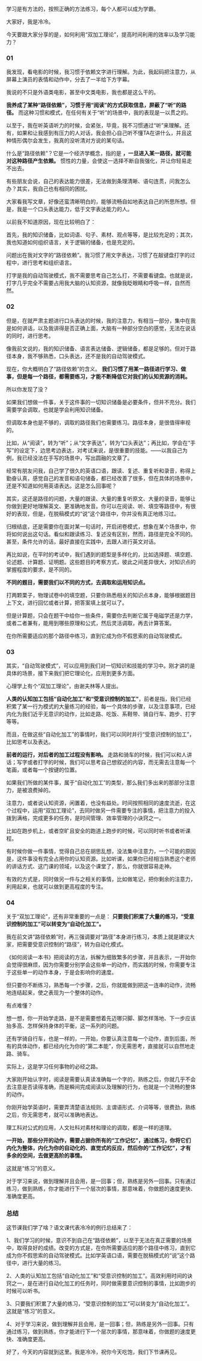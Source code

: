 学习是有方法的，按照正确的方法练习，每个人都可以成为学霸。

大家好，我是冷冷。

今天要跟大家分享的是，如何利用“双加工理论”，提高时间利用的效率以及学习能力？

### 01

我发现，看电影的时候，我习惯于依赖文字进行理解。为此，我起码把注意力，从屏幕上演员的表情和动作中，分去了一半给下方字幕。

我说的不只是外语类电影，甚至中文类电影，我也都是这么干的。

**我养成了某种“路径依赖”，习惯于用“阅读”的方式获取信息，屏蔽了“听”的路径。** 而这种习惯和模式，在任何有关于“听”的场景中，我的表现是一以贯之的。

以至于，我在听英语听力的时候，会紧张，毕竟，我不习惯通过“听”来理解。还有，如果和让我感到有压力的人对话，我会担心自己听不懂TA在讲什么，并且这种情形偶尔会发生，我真的没听清对方说的某句话。

什么是“路径依赖”？它是一个经济学概念，指的是 **，一旦进入某一路径，就可能对这种路径产生依赖。** 惯性的力量，会使这一选择不断自我强化，并让你轻易走不出去。

有些朋友会说，自己的表达能力很差，无法做到条理清晰、语句连贯，问我怎么办？其实，我自己也有相同的困扰。

大家看我写文章，好像还蛮清晰明白的，能够流畅自如地表达自己的所思所想。但是，我是一个口头表达能力，低于文字表达能力的人。

以前我不知道原因，现在比较明白了：

首先，我的知识储备，比如词语、句子、素材、观点等等，是比较充足的；其次，我也知道如何组织语言，关于逻辑的储备，也是充足的。

问题出在我对文字的“路径依赖”。我习惯了用文字表达，习惯了在敲键盘打字的过程中，进行思考和组织语言。

打字是我的自动驾驶模式，我不需要思考自己怎么打，不需要看键盘。也就是说，打字几乎完全不需要占用我大脑的认知资源，就像我眨眼睛和呼吸一样，自然而然。

### 02

但是，在就严肃主题进行口头表达的时候，我的注意力，有相当一部分，集中在我是如何讲话，以及我讲得是否正确上面，大脑有一种部分空白的感觉，无法在说话的同时，进行思考。

像我前文说的，我的知识储备、语言表达储备、逻辑储备，都是足够的。但对于路径本身，我不够熟悉，口头表达，还不是我的自动驾驶模式。

现在，你大概明白了“路径依赖”的含义。 **我们习惯了用某一路径进行学习、做事，但是每一个路径，都需要练习，才能不断降低它对我们的认知资源的消耗。**

所以你发现了没？

如果我们想做一件事，关于这件事的一切知识储备是必要条件，但并不充分。我们需要学会调取，也就是学会利用知识储备。

但调取本身也是不够的，调取的路径我们也需要练习。路径本身，是很值得审视的。

比如，从“阅读”，转为“听”；从“文字表达”，转为“口头表达”；再比如，学会在“手写”的设定下，边思考边表达，对考试来说，是很重要的技能。——以我自己为例，我已经没法在手写的场景中，写出圆融的文章了。

经常有朋友问我，自己学了很久的英语口语，跟读、复述、重复听和录音，称得上勤奋认真，感觉自己的发音和语句储备，都已经改善了很多，但在具体的场景中，还是不知道如何用英语表达。这是怎么回事呢？

其实，这还是路径的问题，大量的跟读、大量的重复听原文、大量的录音，能够让你做到更好地理解英文、更准确地发音。你可以在阅读、听、填空等路径中，有很好的表现，但是，在脱稿模式的“说”这个路径中，你并没有真正地练习过。

归根结底，还是需要你在面对某一句话时，开启闭卷模式，想象在某个场景中，你将如何说出这句话。看似和跟读练习、复述没有区别，然而，路径是完全不同的。甚至，条件允许的话，最好直接在实践中，去跟人进行英文对话。

再比如说，在平时的考试中，我们遇到的题型是多样化的，比如选择题、填空题、论述题、计算题、证明题。这些题目的考察方式，彼此之间差异很大，对知识点的掌握程度的要求，是不同的。

**不同的题目，需要我们以不同的方式，去调取和运用知识点。**

打两颗栗子，物理试卷中的填空题，只要你熟悉相关的知识点本身，能够根据题目上下文，进行回忆或者计算，把答案填上就可以了。

但是计算题，只会在题干中给你一些条件，需要你去判断它属于电磁学还是力学，或者二者兼有，能用到哪些原理和公式，然后灵活调取，再去计算答案。

在你所需要适应的那个路径中练习，直到它成为你不假思索的自动驾驶模式。

### 03

其实，“自动驾驶模式”，可以应用到我们对一切知识和技能的学习中。刚才讲的是具体的场景，接下来我们把它理论化，应用到更多方面。

心理学上有个“双加工理论”，由谢夫林等人提出。

**人类的认知加工包括“自动化加工”和“受意识控制的加工”**，前者是指，我们已经积累了某一行为模式的大量练习的经验，每一个具体的步骤，以及注意事项，已经内化为我们近乎无意识的动作，比如走路、吃饭、系鞋带、骑自行车、跑步、打字等等。

而且，在做这些“自动化加工”的事情时，我们可以同时并行“受意识控制的加工”，比如思考以及表达。

**前者的运行，对后者的加工过程没有影响。** 走路和骑车的时候，我们可以和人讲话；写字或者打字的时候，我们可以思考自己想叙述的内容，而无需去注意每一个笔画，或者每一个按键的位置。

如果我们所做的某件事，属于“自动化加工”的类型，那么我们多出来的那部分注意力，是被浪费掉的。

注意力，或者说认知资源，闲置着，也没有益处。时间按照相同的速度流逝，在这个过程中，运用“双加工理论”，去同时做另一件需要专注的事情，把注意力的投入拨到满格，完成更多的任务，是时间管理、效率管理的小诀窍之一。

比如在跑步机上，或者空旷且安全的跑道上跑步的时候，可以同时听书或者听课程。

有时候你做一件事情，觉得自己总在胡思乱想，没法集中注意力，一个可能的原因是，这件事没有完全占用你的认知资源。比如听课，如果你已经相当熟悉这个老师的讲话方式、这门课的领域，以及这个课堂了，那么，你就很容易走神。

有效的方式是，同时做另一件与之相关的事情，比如做笔记，把你剩余的注意力，利用起来，也就可以做到更高程度的专注。

### 04

关于“双加工理论”，还有非常重要的一点是： **只要我们积累了大量的练习，“受意识控制的加工”可以转变为“自动化加工”。**

我在前文讲“路径依赖”时，再三强调要对“路径”本身进行练习，本质上就是建议大家，把需要受意识控制的“路径”，转为自动化模式。

《如何阅读一本书》把阅读的方法，拆解为细致繁多的步骤，并且表示，一开始你会觉得很麻烦，因为你需要分别学会这些单一的动作，而实践的时候，你需要专注于这些单一的动作本身，于是会影响你的速度。

但只要你不断练习，熟悉每一个步骤，之后，你就能做到把这一连串的动作，流畅地连结起来，使之表现为一个整体的动作。

有点难懂？

想一想，你一开始学走路，是不是需要想着先迈哪只脚、脚怎样落地、下一步应该抬多高、怎样保持身体的平衡，这一系列的问题。

还有学骑自行车，也是一样的，一开始，你要认真注意每一个动作，直到后面，所有的具体动作，都已经内化为你的“第二本能”，你无需思考，直接就可以自然地走路、骑车。

实际上，这是学习任何事物的必经之路。

大家刚开始认字时，阅读是需要认真读准确每一个字的，熟练之后，你就几乎不会去注意是否读得准确，而是瞬间完成阅读以及理解的行为，也就是一个流畅的整体的动作。

你刚开始学英语时，需要弄清楚语法规则、主谓语形式、介词等等，很费劲，熟练之后，你无需思考，就可以准确地表达。

理工科对公式的应用，人文社科对素材和理论的调取，都是一样的道理。

**一开始，那些分开的动作，需要占据你所有的“工作记忆”，通过练习，你将它们内化为整体，内化为你的自动化的、直觉式的反应，然后你的“工作记忆”，才有多余的空间，去做更高阶的事情。**

这就是“练习”的意义。

对于学习来说，做到理解并且会用，是一回事；但，熟练是另外一回事。只有通过练习，做到熟练，你才能进行下一个层次的事情，那意味着，你做题的速度更快、准确度更高。

### 总结

这节课我们学了啥？语文课代表冷冷的例行总结来了：

1、我们学习的时候，意识不到自己在“路径依赖”，以至于无法在真正需要的场景中，取得良好的成绩。改变的方式是，在你所需要适应的那个路径中练习，直到它成为你不假思索的自动驾驶模式。比如学英语口语，需要在脱稿模式的“说”这个路径中，进行大量的练习。

2、人类的认知加工包括“自动化加工”和“受意识控制的加工”。高效利用时间的诀窍之一，是在进行自动化加工的任务时，同时做需要意识控制的事情，比如跑步的时候可以听书。

3、只要我们积累了大量的练习，“受意识控制的加工”可以转变为“自动化加工”。这就是“练习”的意义。

4、对于学习来说，做到理解并且会用，是一回事；但，熟练是另外一回事。只有通过练习，做到熟练，你才能进行下一个层次的事情，那意味着，你做题的速度更快、准确度更高。

好了，今天的内容就到这里。我是冷冷，祝你今天吃饱，我们下节课再见。